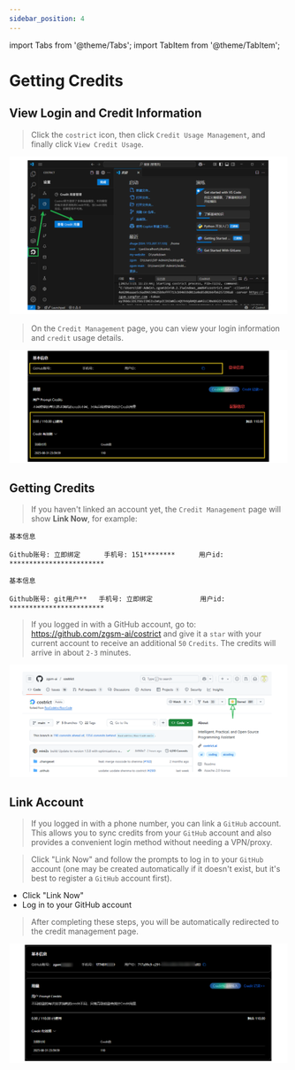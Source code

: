 ```yaml
---
sidebar_position: 4
---
```

import Tabs from '@theme/Tabs';
import TabItem from '@theme/TabItem';

# Getting Credits

## View Login and Credit Information

> Click the `costrict` icon, then click `Credit Usage Management`, and finally click `View Credit Usage`.

![img.png](img/credit-setting.png)

> On the `Credit Management` page, you can view your login information and `credit` usage details.

![img.png](img/credit-page.png)


## Getting Credits

> If you haven't linked an account yet, the `Credit Management` page will show **Link Now**, for example:

<Tabs>
  <TabItem value="phone" label="手机 登录" default>

```
基本信息

Github账号: 立即绑定      手机号: 151********      用户id:  ************************
```

  </TabItem>

  <TabItem value="github" label="github 登录">

```
基本信息

Github账号: git用户**   手机号: 立即绑定            用户id:  ************************
```

  </TabItem>
</Tabs>


> If you logged in with a GitHub account, go to: https://github.com/zgsm-ai/costrict and give it a `star` with your current account to receive an additional `50` `Credits`. The credits will arrive in about `2-3` minutes.

![img.png](img/star-credit.png)


## Link Account

> If you logged in with a phone number, you can link a `GitHub` account. This allows you to sync credits from your `GitHub` account and also provides a convenient login method without needing a VPN/proxy.

> Click "Link Now" and follow the prompts to log in to your `GitHub` account (one may be created automatically if it doesn't exist, but it's best to register a `GitHub` account first).

- Click "Link Now"
- Log in to your GitHub account

> After completing these steps, you will be automatically redirected to the credit management page.

![img_1.png](img/linked-accounts.png)